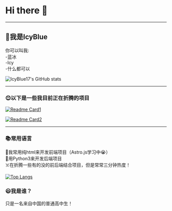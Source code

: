 # Hi there 👋  
***  
## 👋我是IcyBlue  
你可以叫我:  
-蓝冰  
-Icy  
-什么都可以  

![IcyBlue17's GitHub stats](https://github-readme-stats.vercel.app/api?username=icyblue17&theme=tokyonight&show_icons=true)  
***  
### 😊以下是一些我目前正在折腾的项目  
[![Readme Card1](https://github-readme-stats.vercel.app/api/pin/?username=icyblue17&repo=Onedrive-proxy-workers&theme=tokyonight)](https://github.com/IcyBlue17/Onedrive-proxy-workers) 


[![Readme Card2](https://github-readme-stats.vercel.app/api/pin/?username=icyblue17&repo=Telegram_userinfo_api&theme=tokyonight)](https://github.com/IcyBlue17/Telegram_userinfo_api)  
***  
### 📚常用语言  
🤔我常用纯html来开发前端项目（Astro.js学习中😭）  
🐍用Python3来开发后端项目  
☠️在折腾一些有的没的前后端结合项目，但是常常三分钟热度！  

[![Top Langs](https://github-readme-stats.vercel.app/api/top-langs/?username=icyblue17&layout=compact&hide=batchfile&theme=tokyonight)](https://github.com/icyblue17)

### 😃我是谁？  
只是一名来自中国的普通高中生！
